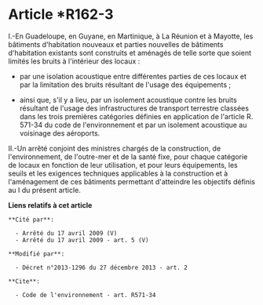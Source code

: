 # Article *R162-3

I.-En Guadeloupe, en Guyane, en Martinique, à La Réunion et à Mayotte, les bâtiments d'habitation nouveaux et parties
nouvelles de bâtiments d'habitation existants sont construits et aménagés de telle sorte que soient limités les bruits à
l'intérieur des locaux :

- par une isolation acoustique entre différentes parties de ces locaux et par la limitation des bruits résultant de l'usage
des équipements ;

- ainsi que, s'il y a lieu, par un isolement acoustique contre les bruits résultant de l'usage des infrastructures de
transport terrestre classées dans les trois premières catégories définies en application de l'article R. 571-34 du code de
l'environnement et par un isolement acoustique au voisinage des aéroports. 

II.-Un arrêté conjoint des ministres chargés de la construction, de l'environnement, de l'outre-mer et de la santé fixe, pour
chaque catégorie de locaux en fonction de leur utilisation, et pour leurs équipements, les seuils et les exigences techniques
applicables à la construction et à l'aménagement de ces bâtiments permettant d'atteindre les objectifs définis au I du
présent article.

**Liens relatifs à cet article**

	**Cité par**:

	  - Arrêté du 17 avril 2009 (V)
	  - Arrêté du 17 avril 2009 - art. 5 (V)

	**Modifié par**:

	  - Décret n°2013-1296 du 27 décembre 2013 - art. 2

	**Cite**:

	  - Code de l'environnement - art. R571-34

